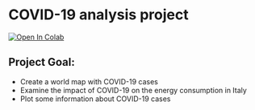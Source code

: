 # COVID-19 analysis project

[![Open In Colab](https://colab.research.google.com/assets/colab-badge.svg)](https://colab.research.google.com/drive/1sHBrqOnsnTBztfEx9j4vIWl4zO660M4f)


## Project Goal:
- Create a world map with COVID-19 cases
- Examine the impact of COVID-19 on the energy consumption in Italy
- Plot some information about COVID-19 cases
